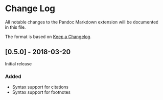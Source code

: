 # Change Log
All notable changes to the Pandoc Markdown extension will be documented in this file.

The format is based on [Keep a Changelog](http://keepachangelog.com/en/1.0.0/).

<!-- ## [Unreleased] -->

## [0.5.0] - 2018-03-20
Initial release

### Added
- Syntax support for citations
- Syntax support for footnotes
